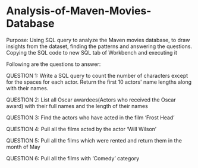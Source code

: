 # Analysis-of-Maven-Movies-Database
Purpose: Using SQL query to analyze the Maven movies database, to draw insights from the dataset, finding the patterns and answering the questions.
Copying the SQL code to new SQL tab of Workbench and executing it

Following are the questions to answer:

QUESTION 1: Write a SQL query to count the number of characters except for the spaces for each actor. 
Return the first 10 actors' name lengths along with their names.

QUESTION 2: List all Oscar awardees(Actors who received the Oscar award) 
with their full names and the length of their names

QUESTION 3: Find the actors who have acted in the film ‘Frost Head’

QUESTION 4: Pull all the films acted by the actor ‘Will Wilson’

QUESTION 5: Pull all the films which were rented and return them in the month of May

QUESTION 6: Pull all the films with ‘Comedy’ category
